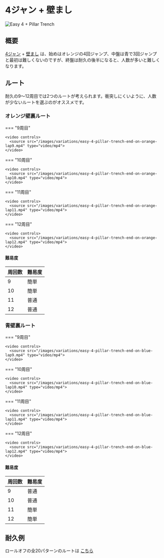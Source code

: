 # 4ジャン + 壁まし

![Easy 4 + Pillar Trench](../images/variations/easy-4-pillar-trench.jpg)

## 概要

[4ジャン](../rolls/easy-4.md#orange) + [壁まし](../rolls/pillar-trench.md) は、始めはオレンジの4回ジャンプ、中盤は青で3回ジャンプと最初は難しくないのですが、終盤は耐久の後半になると、人数が多いと難しくなります。

## ルート

耐久の9～12周目では2つのルートが考えられます。衝突しにくいように、人数が少ないルートを選ぶのがオススメです。

### オレンジ壁裏ルート

=== "9周目"

    <video controls>
      <source src="/images/variations/easy-4-pillar-trench-end-on-orange-lap9.mp4" type="video/mp4">
    </video>

=== "10周目"

    <video controls>
      <source src="/images/variations/easy-4-pillar-trench-end-on-orange-lap10.mp4" type="video/mp4">
    </video>

=== "11周目"

    <video controls>
      <source src="/images/variations/easy-4-pillar-trench-end-on-orange-lap11.mp4" type="video/mp4">
    </video>

=== "12周目"

    <video controls>
      <source src="/images/variations/easy-4-pillar-trench-end-on-orange-lap12.mp4" type="video/mp4">
    </video>

#### 難易度

| 周回数 | 難易度 |
| ----- | ---------- |
| 9     | 簡単       |
| 10    | 簡単       |
| 11    | 普通       |
| 12    | 普通       |

### 青壁裏ルート

=== "9周目"

    <video controls>
      <source src="/images/variations/easy-4-pillar-trench-end-on-blue-lap9.mp4" type="video/mp4">
    </video>

=== "10周目"

    <video controls>
      <source src="/images/variations/easy-4-pillar-trench-end-on-blue-lap10.mp4" type="video/mp4">
    </video>

=== "11周目"

    <video controls>
      <source src="/images/variations/easy-4-pillar-trench-end-on-blue-lap11.mp4" type="video/mp4">
    </video>

=== "12周目"

    <video controls>
      <source src="/images/variations/easy-4-pillar-trench-end-on-blue-lap12.mp4" type="video/mp4">
    </video>

#### 難易度

| 周回数 | 難易度 |
| ----- | ---------- |
| 9     | 普通       |
| 10    | 普通       |
| 11    | 簡単       |
| 12    | 簡単       |

## 耐久例

ロールオフの全20パターンのルートは [こちら](https://www.youtube.com/playlist?list=PLG_QNSp9ZgJLWYSNl4vY26VJCZeOQHO1F)
